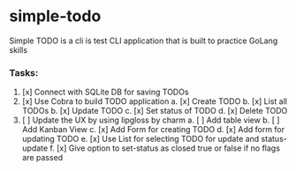 # simple-todo

Simple TODO is a cli is test CLI application that is built to practice GoLang skills

### Tasks:

1. [x] Connect with SQLite DB for saving TODOs
2. [x] Use Cobra to build TODO application
       a. [x] Create TODO
       b. [x] List all TODOs
       b. [x] Update TODO
       c. [x] Set status of TODO
       d. [x] Delete TODO
3. [ ] Update the UX by using lipgloss by charm
       a. [ ] Add table view
       b. [ ] Add Kanban View
       c. [x] Add Form for creating TODO
       d. [x] Add form for updating TODO
       e. [x] Use List for selecting TODO for update and status-update
       f. [x] Give option to set-status as closed true or false if no flags are passed
